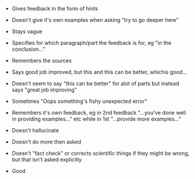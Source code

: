 - Gives feedback in the form of hints 
- Doesn't give it's own examples when asking "try to go deeper here" 
- Stays vague
- Specifies for which paragraph/part the feedback is for, eg "in the conclusion..." 
- Remembers the sources
- Says good job improved, but this and this can be better, whichis good...
- Doesn't seem to say "this can be better" for alot of parts but instead says "great job improving"

- Sometimes  "Oops something's fishy unexpected error"
- Remembers it's own feedback, eg in 2nd feedback "...you've done well in providing examples..." etc while in 1st "...provide more examples..."

- Doesn't hallucinate

- Doesn't do more then asked

- Doesn't "fact check" or corrects scientific things if they might be wrong, but that isn't asked explicitly 

- Good